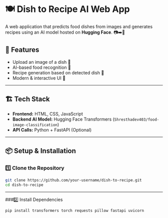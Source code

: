 # 🍽️ Dish to Recipe AI Web App

A web application that predicts food dishes from images and generates recipes using an AI model hosted on **Hugging Face**. 📷➡️🍲

## 🚀 Features
- Upload an image of a dish 🍕
- AI-based food recognition 🤖
- Recipe generation based on detected dish 📝
- Modern & interactive UI 🎨

---

## 🏗️ **Tech Stack**
- **Frontend:** HTML, CSS, JavaScript  
- **Backend AI Model:** Hugging Face Transformers (`Shresthadev403/food-image-classification`)  
- **API Calls:** Python + FastAPI (Optional)  

---

## 📦 **Setup & Installation**
### 1️⃣ Clone the Repository
```bash
git clone https://github.com/your-username/dish-to-recipe.git
cd dish-to-recipe
```

---

###2️⃣ Install Dependencies
```bash
pip install transformers torch requests pillow fastapi uvicorn
```
